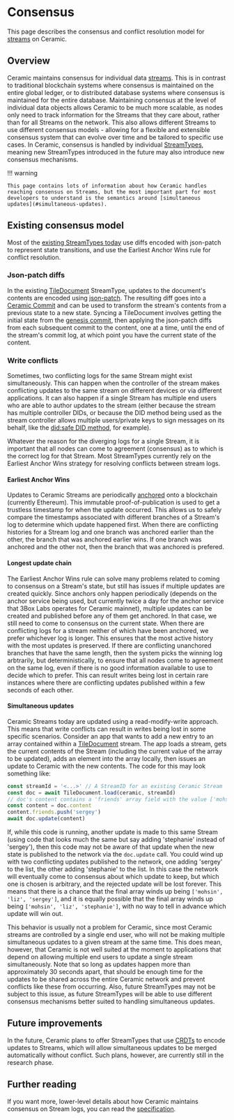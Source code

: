 # Consensus

This page describes the consensus and conflict resolution model for [streams](../glossary.md#streams) on Ceramic.

## **Overview**

Ceramic maintains consensus for individual data [streams](../glossary.md#streams).  This is in contrast to traditional blockchain systems where consensus is maintained on the entire global ledger, or to distributed database systems where consensus is maintained for the entire database.  Maintaining consensus at the level of individual data objects allows Ceramic to be much more scalable, as nodes only need to track information for the Streams that they care about, rather than for all Streams on the network. This also allows different Streams to use different consensus models - allowing for a flexible and extensible consensus system that can evolve over time and be tailored to specific use cases. In Ceramic, consensus is handled by individual [StreamTypes](../glossary.md#streamtypes), meaning new StreamTypes introduced in the future may also introduce new consensus mechanisms.

!!! warning

    This page contains lots of information about how Ceramic handles reaching consensus on Streams, but the most important part for most developers to understand is the semantics around [simultaneous updates](#simultaneous-updates).



## **Existing consensus model**

Most of the [existing StreamTypes today](../../streamtypes/overview.md) use diffs encoded with json-patch to represent state transitions, and use the Earliest Anchor Wins rule for conflict resolution.

### Json-patch diffs

In the existing [TileDocument](../../streamtypes/tile-document/overview.md) StreamType, updates to the document's contents are encoded using [json-patch](http://jsonpatch.com/). The resulting diff goes into a [Ceramic Commit](../glossary.md#commits) and can be used to transform the stream's contents from a previous state to a new state.  Syncing a TileDocument involves getting the initial state from the [genesis commit](../glossary.md#genesis-commit), then applying the json-patch diffs from each subsequent commit to the content, one at a time, until the end of the stream's commit log, at which point you have the current state of the content.

### Write conflicts

Sometimes, two conflicting logs for the same Stream might exist simultaneously. This can happen when the controller of the stream makes conflicting updates to the same stream on different devices or via different applications. It can also happen if a single Stream has multiple end users who are able to author updates to the stream (either because the stream has multiple controller DIDs, or because the DID method being used as the stream controller allows multiple users/private keys to sign messages on its behalf, like the [did:safe DID method](https://github.com/ceramicnetwork/CIP/blob/main/CIPs/CIP-101/CIP-101.md), for example).

Whatever the reason for the diverging logs for a single Stream, it is important that all nodes can come to agreement (consensus) as to which is the correct log for that Stream.  Most StreamTypes currently rely on the Earliest Anchor Wins strategy for resolving conflicts between stream logs.


#### Earliest Anchor Wins

Updates to Ceramic Streams are periodically [anchored](../glossary.md#anchor-commit) onto a blockchain (currently Ethereum). This immutable proof-of-publication is used to get a trustless timestamp for when the update occurred.  This allows us to safely compare the timestamps associated with different branches of a Stream's log to determine which update happened first.  When there are conflicting histories for a Stream log and one branch was anchored earlier than the other, the branch that was anchored earlier wins. If one branch was anchored and the other not, then the branch that was anchored is prefered.


#### Longest update chain

The Earliest Anchor Wins rule can solve many problems related to coming to consensus on a Stream's state, but still has issues if multiple updates are created quickly.  Since anchors only happen periodically (depends on the anchor service being used, but currently twice a day for the anchor service that 3Box Labs operates for Ceramic mainnet), multiple updates can be created and published before any of them get anchored.  In that case, we still need to come to consensus on the current state.  When there are conflicting logs for a stream neither of which have been anchored, we prefer whichever log is longer. This ensures that the most active history with the most updates is preserved.  If there are conflicting unanchored branches that have the same length, then the system picks the winning log arbtrarily, but deterministically, to ensure that all nodes come to agreement on the same log, even if there is no good information available to use to decide which to prefer. This can result writes being lost in certain rare instances where there are conflicting updates published within a few seconds of each other.

#### Simultaneous updates

Ceramic Streams today are updated using a read-modify-write approach.  This means that write conflicts can result in writes being lost in some specific scenarios.  Consider an app that wants to add a new entry to an array contained within a [TileDocument](../../streamtypes/tile-document/overview.md) stream.  The app loads a stream, gets the current contents of the Stream (including the current value of the array to be updated), adds an element into the array locally, then issues an update to Ceramic with the new contents. The code for this may look something like:

```javascript
const streamId = '<...>' // A StreamID for an existing Ceramic Stream
const doc = await TileDocument.load(ceramic, streamId)
// doc's content contains a 'friends' array field with the value ['mohsin', 'liz']
const content = doc.content
content.friends.push('sergey')
await doc.update(content)
```

If, while this code is running, another update is made to this same Stream (using code that looks much the same but say adding 'stephanie' instead of 'sergey'), then this code may not be aware of that update when the new state is published to the network via the `doc.update` call. You could wind up with two conflicting updates published to the network, one adding 'sergey' to the list, the other adding 'stephanie' to the list.  In this case the network will eventually come to consensus about which update to keep, but which one is chosen is arbitrary, and the rejected update will be lost forever. This means that there is a chance that the final array winds up being `['mohsin', 'liz', 'sergey']`, and it is equally possible that the final array winds up being `['mohsin', 'liz', 'stephanie']`, with no way to tell in advance which update will win out.

This behavior is usually not a problem for Ceramic, since most Ceramic streams are controlled by a single end user, who will not be making multiple simultaneous updates to a given stream at the same time.  This does mean, however, that Ceramic is not well suited at the moment to applications that depend on allowing multiple end users to update a single stream simultaneously.  Note that so long as updates happen more than approximately 30 seconds apart, that should be enough time for the updates to be shared across the entire Ceramic network and prevent conflicts like these from occurring.  Also, future StreamTypes may not be subject to this issue, as future StreamTypes will be able to use different consensus mechanisms better suited to handling simultaneous updates.

## **Future improvements**

In the future, Ceramic plans to offer StreamTypes that use [CRDTs](https://en.wikipedia.org/wiki/Conflict-free_replicated_data_type) to encode updates to Streams, which will allow simultaneous updates to be merged automatically without conflict. Such plans, however, are currently still in the research phase.


## **Further reading**

If you want more, lower-level details about how Ceramic maintains consensus on Stream logs, you can read the [specification](https://github.com/ceramicnetwork/ceramic/blob/master/SPECIFICATION.md).